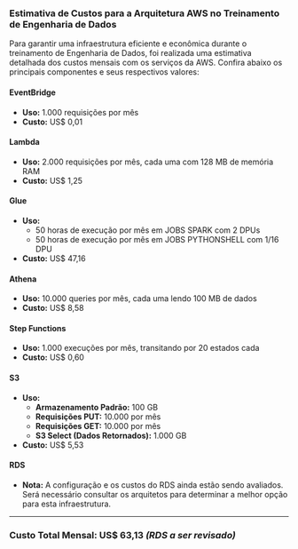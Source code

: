 ### Estimativa de Custos para a Arquitetura AWS no Treinamento de Engenharia de Dados

Para garantir uma infraestrutura eficiente e econômica durante o treinamento de Engenharia de Dados, foi realizada uma estimativa detalhada dos custos mensais com os serviços da AWS. Confira abaixo os principais componentes e seus respectivos valores:

#### **EventBridge**
- **Uso:** 1.000 requisições por mês
- **Custo:** US$ 0,01

#### **Lambda**
- **Uso:** 2.000 requisições por mês, cada uma com 128 MB de memória RAM
- **Custo:** US$ 1,25

#### **Glue**
- **Uso:** 
  - 50 horas de execução por mês em JOBS SPARK com 2 DPUs
  - 50 horas de execução por mês em JOBS PYTHONSHELL com 1/16 DPU
- **Custo:** US$ 47,16

#### **Athena**
- **Uso:** 10.000 queries por mês, cada uma lendo 100 MB de dados
- **Custo:** US$ 8,58

#### **Step Functions**
- **Uso:** 1.000 execuções por mês, transitando por 20 estados cada
- **Custo:** US$ 0,60

#### **S3**
- **Uso:** 
  - **Armazenamento Padrão:** 100 GB
  - **Requisições PUT:** 10.000 por mês
  - **Requisições GET:** 10.000 por mês
  - **S3 Select (Dados Retornados):** 1.000 GB
- **Custo:** US$ 5,53

#### **RDS**
- **Nota:** A configuração e os custos do RDS ainda estão sendo avaliados. Será necessário consultar os arquitetos para determinar a melhor opção para esta infraestrutura.

---

### **Custo Total Mensal: US$ 63,13** *(RDS a ser revisado)*
